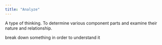 ```yaml
---
title: "Analyze"
---
```

A type of thinking. To determine various component parts and examine their nature and relationship.

break down something in order to understand it

